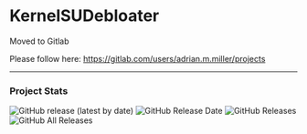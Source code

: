 # KernelSUDebloater

Moved to Gitlab

Please follow here: https://gitlab.com/users/adrian.m.miller/projects

---

### Project Stats ###

![GitHub release (latest by date)](https://img.shields.io/github/v/release/adrianmmiller/KernelSUDebloater?label=Release&style=plastic)
![GitHub Release Date](https://img.shields.io/github/release-date/adrianmmiller/KernelSUDebloater?label=Release%20Date&style=plastic)
![GitHub Releases](https://img.shields.io/github/downloads/adrianmmiller/KernelSUDebloater/latest/total?label=Downloads%20%28Latest%20Release%29&style=plastic)
![GitHub All Releases](https://img.shields.io/github/downloads/adrianmmiller/KernelSUDebloater/total?label=Total%20Downloads%20%28All%20Releases%29&style=plastic)
